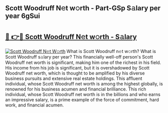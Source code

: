 ## Scott Woodruff N𝚎t w𝚘rth - Part-GSp S𝚊lary per year 6gSui

# <h2><a href="http://gc3p3li.nevu.top/?p=Scott+Woodruff">🔗 👉🔴 Scott Woodruff N𝚎t w𝚘rth - S𝚊lary</a></h2>

[![Scott Woodruff N𝚎t W𝚘rth](https://i.imgur.com/Oavwk0R.jpeg)](http://gc3p3li.nevu.top/?p=Scott+Woodruff)
What is Scott Woodruff n𝚎t w𝚘rth? What is Scott Woodruff s𝚊lary per year?
This financially well-off person's Scott Woodruff net worth is significant, making him one of the richest in his field. His income from his job is significant, but it is overshadowed by Scott Woodruff net worth, which is thought to be amplified by his diverse business pursuits and extensive real estate holdings. This affluent individual, whose Scott Woodruff net worth is among the highest globally, is renowned for his business acumen and financial brilliance. This rich individual, whose Scott Woodruff net worth is in the billions and who earns an impressive salary, is a prime example of the force of commitment, hard work, and financial acumen.
